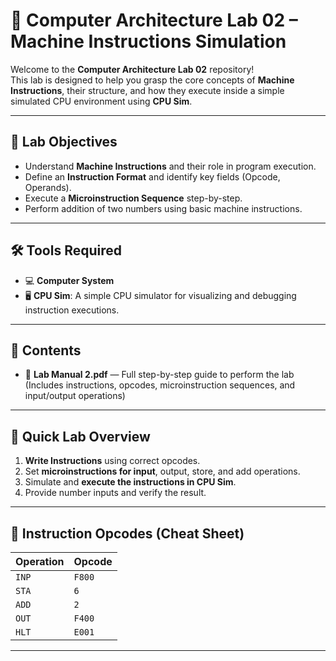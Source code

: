 # 📖 Computer Architecture Lab 02 – Machine Instructions Simulation

Welcome to the **Computer Architecture Lab 02** repository!  
This lab is designed to help you grasp the core concepts of **Machine Instructions**, their structure, and how they execute inside a simple simulated CPU environment using **CPU Sim**.

---

## 📌 Lab Objectives

- Understand **Machine Instructions** and their role in program execution.
- Define an **Instruction Format** and identify key fields (Opcode, Operands).
- Execute a **Microinstruction Sequence** step-by-step.
- Perform addition of two numbers using basic machine instructions.

---

## 🛠️ Tools Required

- 💻 **Computer System**
- 🖥️ **CPU Sim**: A simple CPU simulator for visualizing and debugging instruction executions.

---

## 📑 Contents

- 📘 **Lab Manual 2.pdf** — Full step-by-step guide to perform the lab  
  (Includes instructions, opcodes, microinstruction sequences, and input/output operations)

---

## 🚀 Quick Lab Overview

1. **Write Instructions** using correct opcodes.
2. Set **microinstructions for input**, output, store, and add operations.
3. Simulate and **execute the instructions in CPU Sim**.
4. Provide number inputs and verify the result.

---

## 📖 Instruction Opcodes (Cheat Sheet)

| Operation   | Opcode   |
|:------------|:---------|
| `INP`       | `F800`   |
| `STA`       | `6`      |
| `ADD`       | `2`      |
| `OUT`       | `F400`   |
| `HLT`       | `E001`   |

---


